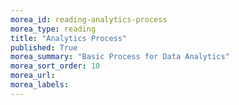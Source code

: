 ```yaml
---
morea_id: reading-analytics-process
morea_type: reading
title: "Analytics Process"
published: True
morea_summary: "Basic Process for Data Analytics"
morea_sort_order: 10
morea_url: 
morea_labels: 
---
```

